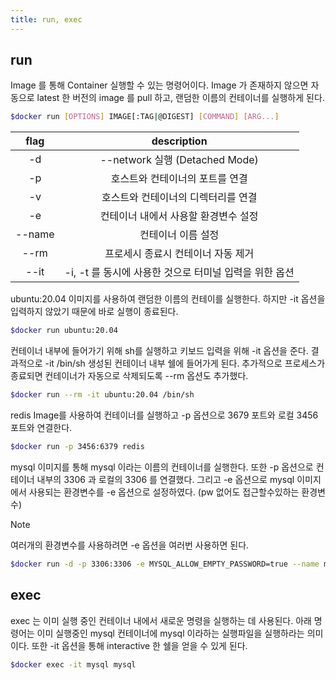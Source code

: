 ```yaml
---
title: run, exec
---
```


## run
 Image 를 통해 Container 실행할 수 있는 명령어이다. Image 가 존재하지 않으면 자동으로 latest 한 버전의 image 를 pull 하고, 랜덤한 이름의 컨테이너를 실행하게 된다.

```bash
$docker run [OPTIONS] IMAGE[:TAG|@DIGEST] [COMMAND] [ARG...]
```

|  flag  |            description             |
| :----: | :--------------------------------: |
|   -d   |    --network 실행 (Detached Mode)    |
|   -p   |         호스트와 컨테이너의 포트를 연결          |
|   -v   |        호스트와 컨테이너의 디렉터리를 연결         |
|   -e   |        컨테이너 내에서 사용할 환경변수 설정        |
| --name |             컨테이너 이름 설정             |
|  --rm  |        프로세시 종료시 컨테이너 자동 제거         |
|  --it  | -i, -t 를 동시에 사용한 것으로 터미널 입력을 위한 옵션 |

ubuntu:20.04 이미지를 사용하여 랜덤한 이름의 컨테이를 실행한다. 하지만 -it 옵션을 입력하지 않았기 때문에 바로 실행이 종료된다.

```bash
$docker run ubuntu:20.04 
```


컨테이너 내부에 들어가기 위해 sh를 실행하고 키보드 입력을 위해 -it 옵션을 준다. 결과적으로 -it /bin/sh 생성된 컨테이너 내부 쉘에 들어가게 된다. 추가적으로 프로세스가 종료되면 컨테이너가 자동으로 삭제되도록 --rm 옵션도 추가했다.

```bash 
$docker run --rm -it ubuntu:20.04 /bin/sh
```


redis Image를 사용하여 컨테이너를 실행하고 -p 옵션으로 3679 포트와 로컬 3456 포트와 연결한다.

````bash
$docker run -p 3456:6379 redis
````


mysql 이미지를 통해 mysql 이라는 이름의 컨테이너를 실행한다. 또한 -p 옵션으로 컨테이너 내부의 3306 과 로컬의 3306 를 연결했다. 그리고 -e 옵션으로 mysql 이미지에서 사용되는 환경변수를 -e 옵션으로 설정하였다. (pw 없어도 접근할수있하는 환경변수)

> [!note]
> 여러개의 환경변수를 사용하려면 -e 옵션을 여러번 사용하면 된다.

```bash  
$docker run -d -p 3306:3306 -e MYSQL_ALLOW_EMPTY_PASSWORD=true --name mysql mysql:5.7
```

## exec
exec 는 이미 실행 중인 컨테이너 내에서 새로운 명령을 실행하는 데 사용된다. 아래 명령어는 이미 실행중인 mysql 컨테이너에 mysql 이라하는 실행파일을 실행하라는 의미이다. 또한 -it 옵션을 통해 interactive 한 쉘을 얻을 수 있게 된다.

```bash 
$docker exec -it mysql mysql
```


